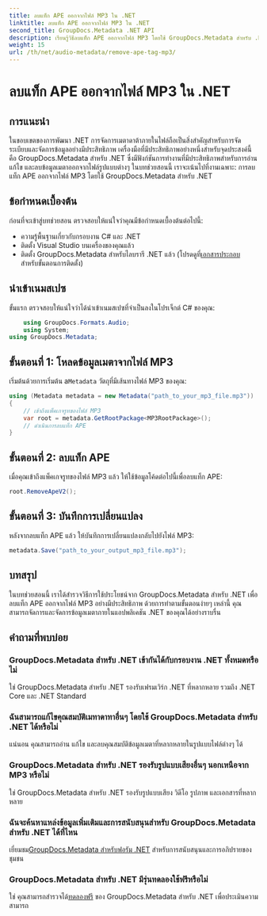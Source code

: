 ```yaml
---
title: ลบแท็ก APE ออกจากไฟล์ MP3 ใน .NET
linktitle: ลบแท็ก APE ออกจากไฟล์ MP3 ใน .NET
second_title: GroupDocs.Metadata .NET API
description: เรียนรู้วิธีลบแท็ก APE ออกจากไฟล์ MP3 โดยใช้ GroupDocs.Metadata สำหรับ .NET จัดการข้อมูลเมตาในแอปพลิเคชัน .NET ของคุณได้อย่างง่ายดาย
weight: 15
url: /th/net/audio-metadata/remove-ape-tag-mp3/
---
```


# ลบแท็ก APE ออกจากไฟล์ MP3 ใน .NET

## การแนะนำ
ในขอบเขตของการพัฒนา .NET การจัดการเมตาดาต้าภายในไฟล์ถือเป็นสิ่งสำคัญสำหรับการจัดระเบียบและจัดการข้อมูลอย่างมีประสิทธิภาพ เครื่องมือที่มีประสิทธิภาพอย่างหนึ่งสำหรับจุดประสงค์นี้คือ GroupDocs.Metadata สำหรับ .NET ซึ่งมีฟังก์ชันการทำงานที่มีประสิทธิภาพสำหรับการอ่าน แก้ไข และลบข้อมูลเมตาออกจากไฟล์รูปแบบต่างๆ ในบทช่วยสอนนี้ เราจะเน้นไปที่งานเฉพาะ: การลบแท็ก APE ออกจากไฟล์ MP3 โดยใช้ GroupDocs.Metadata สำหรับ .NET 
## ข้อกำหนดเบื้องต้น
ก่อนที่จะเข้าสู่บทช่วยสอน ตรวจสอบให้แน่ใจว่าคุณมีข้อกำหนดเบื้องต้นต่อไปนี้:
- ความรู้พื้นฐานเกี่ยวกับกรอบงาน C# และ .NET
- ติดตั้ง Visual Studio บนเครื่องของคุณแล้ว
-  ติดตั้ง GroupDocs.Metadata สำหรับไลบรารี .NET แล้ว (โปรดดูที่[เอกสารประกอบ](https://tutorials.groupdocs.com/metadata/net/) สำหรับขั้นตอนการติดตั้ง)

## นำเข้าเนมสเปซ
ขั้นแรก ตรวจสอบให้แน่ใจว่าได้นำเข้าเนมสเปซที่จำเป็นลงในโปรเจ็กต์ C# ของคุณ:
```csharp
    using GroupDocs.Formats.Audio;
    using System;
using GroupDocs.Metadata;
```
## ขั้นตอนที่ 1: โหลดข้อมูลเมตาจากไฟล์ MP3
 เริ่มต้นด้วยการเริ่มต้น a`Metadata` วัตถุที่มีเส้นทางไฟล์ MP3 ของคุณ:
```csharp
using (Metadata metadata = new Metadata("path_to_your_mp3_file.mp3"))
{
    // เข้าถึงแพ็คเกจรูทของไฟล์ MP3
    var root = metadata.GetRootPackage<MP3RootPackage>();
    // ดำเนินการลบแท็ก APE
}
```
## ขั้นตอนที่ 2: ลบแท็ก APE
เมื่อคุณเข้าถึงแพ็คเกจรูทของไฟล์ MP3 แล้ว ให้ใช้ข้อมูลโค้ดต่อไปนี้เพื่อลบแท็ก APE:
```csharp
root.RemoveApeV2();
```
## ขั้นตอนที่ 3: บันทึกการเปลี่ยนแปลง
หลังจากลบแท็ก APE แล้ว ให้บันทึกการเปลี่ยนแปลงกลับไปยังไฟล์ MP3:
```csharp
metadata.Save("path_to_your_output_mp3_file.mp3");
```

## บทสรุป
ในบทช่วยสอนนี้ เราได้สำรวจวิธีการใช้ประโยชน์จาก GroupDocs.Metadata สำหรับ .NET เพื่อลบแท็ก APE ออกจากไฟล์ MP3 อย่างมีประสิทธิภาพ ด้วยการทำตามขั้นตอนง่ายๆ เหล่านี้ คุณสามารถจัดการและจัดการข้อมูลเมตาภายในแอปพลิเคชัน .NET ของคุณได้อย่างราบรื่น

## คำถามที่พบบ่อย
### GroupDocs.Metadata สำหรับ .NET เข้ากันได้กับกรอบงาน .NET ทั้งหมดหรือไม่
ใช่ GroupDocs.Metadata สำหรับ .NET รองรับเฟรมเวิร์ก .NET ที่หลากหลาย รวมถึง .NET Core และ .NET Standard
### ฉันสามารถแก้ไขคุณสมบัติเมทาดาทาอื่นๆ โดยใช้ GroupDocs.Metadata สำหรับ .NET ได้หรือไม่
แน่นอน คุณสามารถอ่าน แก้ไข และลบคุณสมบัติข้อมูลเมตาที่หลากหลายในรูปแบบไฟล์ต่างๆ ได้
### GroupDocs.Metadata สำหรับ .NET รองรับรูปแบบเสียงอื่นๆ นอกเหนือจาก MP3 หรือไม่
ใช่ GroupDocs.Metadata สำหรับ .NET รองรับรูปแบบเสียง วิดีโอ รูปภาพ และเอกสารที่หลากหลาย
### ฉันจะค้นหาแหล่งข้อมูลเพิ่มเติมและการสนับสนุนสำหรับ GroupDocs.Metadata สำหรับ .NET ได้ที่ไหน
 เยี่ยมชม[GroupDocs.Metadata สำหรับฟอรัม .NET](https://forum.groupdocs.com/c/metadata/14) สำหรับการสนับสนุนและการอภิปรายของชุมชน
### GroupDocs.Metadata สำหรับ .NET มีรุ่นทดลองใช้ฟรีหรือไม่
 ใช่ คุณสามารถสำรวจได้[ทดลองฟรี](https://releases.groupdocs.com/) ของ GroupDocs.Metadata สำหรับ .NET เพื่อประเมินความสามารถ